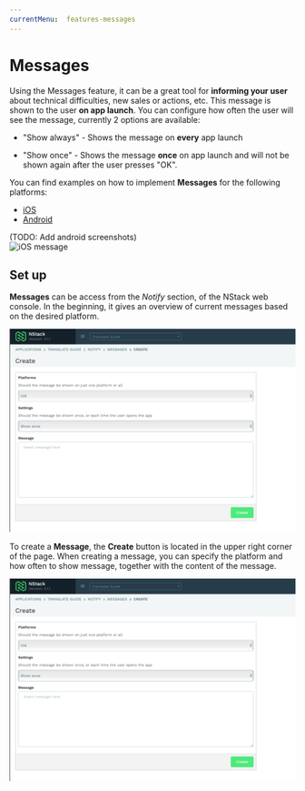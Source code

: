 ```yaml
---
currentMenu:  features-messages
---
```


# Messages

Using the Messages feature, it can be a great tool for **informing your user** about technical difficulties, new sales or actions, etc.
This message is shown to the user **on app launch**.
You can configure how often the user will see the message, currently 2 options are available:

- "Show always" - Shows the message on **every** app launch

- "Show once" - Shows the message **once** on app launch and will not be shown again after the user presses "OK".  
  

You can find examples on how to implement **Messages** for the following platforms:

- [iOS](../../docs/guides/iOS/iOS-Messages.html)
- [Android](../../docs/guides/Android/Android-Messages.html)

(TODO: Add android screenshots)  
  ![iOS message](https://nstack-io.github.io/documentation/images/FeatureOverview/iOS/iOS_message.png)

## Set up

**Messages** can be access from the *Notify* section, of the NStack web console. In the beginning, it gives an overview of current messages based on the desired platform.

![Messages_Create](/images/HowItWorks/Messages_Create.png)

To create a **Message**, the **Create** button is located in the upper right corner of the page. When creating a message, you can specify the platform and how often to show message, together with the content of the message.

![Messages_Create](/images/HowItWorks/Messages_Create.png)

